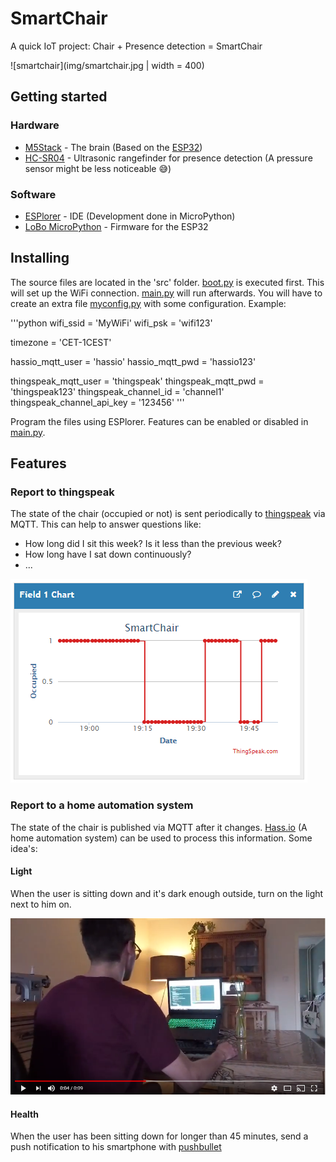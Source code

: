 # SmartChair
A quick IoT project: Chair + Presence detection = SmartChair

![smartchair](img/smartchair.jpg | width = 400)

## Getting started
### Hardware
* [M5Stack](http://m5stack.com/) - The brain (Based on the [ESP32](https://en.wikipedia.org/wiki/ESP32))
* [HC-SR04](img/HC-SR04-Ultrasonic-Sensor.jpg) - Ultrasonic rangefinder for presence detection (A pressure sensor might be less noticeable :sweat_smile:)

### Software
* [ESPlorer](https://esp8266.ru/esplorer/) - IDE (Development done in MicroPython)
* [LoBo MicroPython](https://github.com/loboris/MicroPython_ESP32_psRAM_LoBo) - Firmware for the ESP32

## Installing
The source files are located in the 'src' folder. [boot.py](src/boot.py) is executed first. This will set up the WiFi connection. [main.py](src/main.py) will run afterwards. You will have to create an extra file [myconfig.py](src/myconfig.py) with some configuration. Example:

'''python
wifi_ssid = 'MyWiFi'
wifi_psk = 'wifi123'

timezone = 'CET-1CEST'
 
hassio_mqtt_user = 'hassio'
hassio_mqtt_pwd = 'hassio123'

thingspeak_mqtt_user = 'thingspeak'
thingspeak_mqtt_pwd = 'thingspeak123'
thingspeak_channel_id = 'channel1'
thingspeak_channel_api_key = '123456'
'''

Program the files using ESPlorer. Features can be enabled or disabled in [main.py](src/main.py).

## Features
### Report to thingspeak
The state of the chair (occupied or not) is sent periodically to [thingspeak](https://thingspeak.com/) via MQTT. This can help to answer questions like:
* How long did I sit this week? Is it less than the previous week?
* How long have I sat down continuously?
* ...

![thingspeak](img/thingspeak.png)

### Report to a home automation system
The state of the chair is published via MQTT after it changes. [Hass.io](https://www.home-assistant.io/hassio/) (A home automation system) can be used to process this information. Some idea's:

#### Light
When the user is sitting down and it's dark enough outside, turn on the light next to him on.

[![lights](img/Youtube.png)](https://www.youtube.com/watch?v=g3N8vFhwZuM)

#### Health
When the user has been sitting down for longer than 45 minutes, send a push notification to his smartphone with [pushbullet](https://www.pushbullet.com/)
